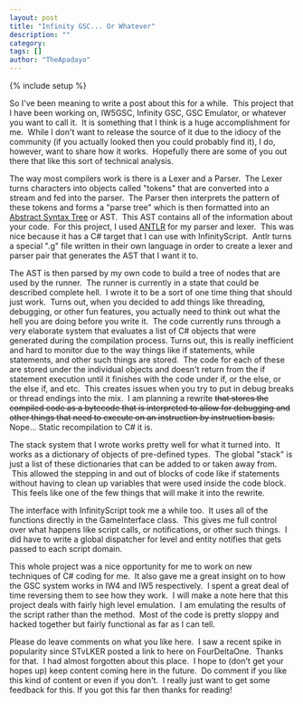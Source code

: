```yaml
---
layout: post
title: "Infinity GSC... Or Whatever"
description: ""
category: 
tags: []
author: "TheApadayo"
---
```

{% include setup %}

So I've been meaning to write a post about this for a while.  This project that I have been working on, IW5GSC, Infinity GSC, GSC Emulator, or whatever you want to call it.  It is something that I think is a huge accomplishment for me.  While I don't want to release the source of it due to the idiocy of the community (if you actually looked then you could probably find it), I do, however, want to share how it works.  Hopefully there are some of you out there that like this sort of technical analysis.

The way most compilers work is there is a Lexer and a Parser.  The Lexer turns characters into objects called "tokens" that are converted into a stream and fed into the parser.  The Parser then interprets the pattern of these tokens and forms a "parse tree" which is then formatted into an [Abstract Syntax Tree](http://en.wikipedia.org/wiki/Abstract_syntax_tree) or AST.  This AST contains all of the information about your code.  For this project, I used [ANTLR](http://www.antlr.org/) for my parser and lexer.  This was nice because it has a C# target that I can use with InfinityScript.  Antlr turns a special ".g" file written in their own language in order to create a lexer and parser pair that generates the AST that I want it to.

The AST is then parsed by my own code to build a tree of nodes that are used by the runner.  The runner is currently in a state that could be described complete hell.  I wrote it to be a sort of one time thing that should just work.  Turns out, when you decided to add things like threading, debugging, or other fun features, you actually need to think out what the hell you are doing before you write it.  The code currently runs through a very elaborate system that evaluates a list of C# objects that were generated during the compilation process. Turns out, this is really inefficient and hard to monitor due to the way things like if statements, while statements, and other such things are stored.  The code for each of these are stored under the individual objects and doesn't return from the if statement execution until it finishes with the code under if, or the else, or the else if, and etc.  This creates issues when you try to put in debug breaks or thread endings into the mix.  I am planning a rewrite ~~that stores the compiled code as a bytecode that is interpreted to allow for debugging and other things that need to execute on an instruction by instruction basis.~~ Nope... Static recompilation to C# it is.

The stack system that I wrote works pretty well for what it turned into.  It works as a dictionary of objects of pre-defined types.  The global "stack" is just a list of these dictionaries that can be added to or taken away from.  This allowed the stepping in and out of blocks of code like if statements without having to clean up variables that were used inside the code block.  This feels like one of the few things that will make it into the rewrite.

The interface with InfinityScript took me a while too.  It uses all of the functions directly in the GameInterface class.  This gives me full control over what happens like script calls, or notifications, or other such things.  I did have to write a global dispatcher for level and entity notifies that gets passed to each script domain.

This whole project was a nice opportunity for me to work on new techniques of C# coding for me.  It also gave me a great insight on to how the GSC system works in IW4 and IW5 respectively.  I spent a great deal of time reversing them to see how they work.  I will make a note here that this project deals with fairly high level emulation.  I am emulating the results of the script rather than the method.  Most of the code is pretty sloppy and hacked together but fairly functional as far as I can tell.

Please do leave comments on what you like here.  I saw a recent spike in popularity since STvLKER posted a link to here on FourDeltaOne.  Thanks for that.  I had almost forgotten about this place.  I hope to (don't get your hopes up) keep content coming here in the future.  Do comment if you like this kind of content or even if you don't.  I really just want to get some feedback for this. If you got this far then thanks for reading!
